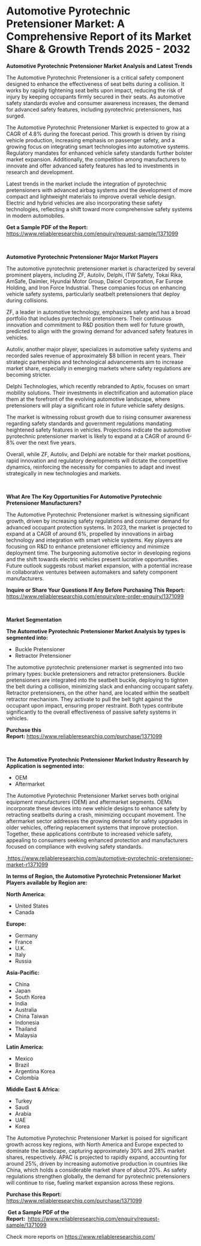 <p><h1>Automotive Pyrotechnic Pretensioner Market: A Comprehensive Report of its Market Share & Growth Trends 2025 - 2032</h1></p><p><strong>Automotive Pyrotechnic Pretensioner Market Analysis and Latest Trends</strong></p>
<p><p>The Automotive Pyrotechnic Pretensioner is a critical safety component designed to enhance the effectiveness of seat belts during a collision. It works by rapidly tightening seat belts upon impact, reducing the risk of injury by keeping occupants firmly secured in their seats. As automotive safety standards evolve and consumer awareness increases, the demand for advanced safety features, including pyrotechnic pretensioners, has surged.</p><p>The Automotive Pyrotechnic Pretensioner Market is expected to grow at a CAGR of 4.8% during the forecast period. This growth is driven by rising vehicle production, increasing emphasis on passenger safety, and a growing focus on integrating smart technologies into automotive systems. Regulatory mandates for enhanced vehicle safety standards further bolster market expansion. Additionally, the competition among manufacturers to innovate and offer advanced safety features has led to investments in research and development.</p><p>Latest trends in the market include the integration of pyrotechnic pretensioners with advanced airbag systems and the development of more compact and lightweight materials to improve overall vehicle design. Electric and hybrid vehicles are also incorporating these safety technologies, reflecting a shift toward more comprehensive safety systems in modern automobiles.</p></p>
<p><strong>Get a Sample PDF of the Report:&nbsp;</strong> <a href="https://www.reliableresearchiq.com/enquiry/request-sample/1371099?utm_campaign=3074&utm_medium=2&utm_source=Github&utm_content=ia&utm_term=22032025&utm_id=automotive-pyrotechnic-pretensioner">https://www.reliableresearchiq.com/enquiry/request-sample/1371099</a></p>
<p>&nbsp;</p>
<p><strong>Automotive Pyrotechnic Pretensioner Major Market Players</strong></p>
<p><p>The automotive pyrotechnic pretensioner market is characterized by several prominent players, including ZF, Autoliv, Delphi, ITW Safety, Tokai Rika, AmSafe, Daimler, Hyundai Motor Group, Daicel Corporation, Far Europe Holding, and Iron Force Industrial. These companies focus on enhancing vehicle safety systems, particularly seatbelt pretensioners that deploy during collisions.</p><p>ZF, a leader in automotive technology, emphasizes safety and has a broad portfolio that includes pyrotechnic pretensioners. Their continuous innovation and commitment to R&D position them well for future growth, predicted to align with the growing demand for advanced safety features in vehicles.</p><p>Autoliv, another major player, specializes in automotive safety systems and recorded sales revenue of approximately $8 billion in recent years. Their strategic partnerships and technological advancements aim to increase market share, especially in emerging markets where safety regulations are becoming stricter.</p><p>Delphi Technologies, which recently rebranded to Aptiv, focuses on smart mobility solutions. Their investments in electrification and automation place them at the forefront of the evolving automotive landscape, where pretensioners will play a significant role in future vehicle safety designs.</p><p>The market is witnessing robust growth due to rising consumer awareness regarding safety standards and government regulations mandating heightened safety features in vehicles. Projections indicate the automotive pyrotechnic pretensioner market is likely to expand at a CAGR of around 6-8% over the next five years.</p><p>Overall, while ZF, Autoliv, and Delphi are notable for their market positions, rapid innovation and regulatory developments will dictate the competitive dynamics, reinforcing the necessity for companies to adapt and invest strategically in new technologies and markets.</p></p>
<p>&nbsp;</p>
<p><strong>What Are The Key Opportunities For Automotive Pyrotechnic Pretensioner Manufacturers?</strong></p>
<p><p>The Automotive Pyrotechnic Pretensioner market is witnessing significant growth, driven by increasing safety regulations and consumer demand for advanced occupant protection systems. In 2023, the market is projected to expand at a CAGR of around 6%, propelled by innovations in airbag technology and integration with smart vehicle systems. Key players are focusing on R&D to enhance pretensioner efficiency and minimize deployment time. The burgeoning automotive sector in developing regions and the shift towards electric vehicles present lucrative opportunities. Future outlook suggests robust market expansion, with a potential increase in collaborative ventures between automakers and safety component manufacturers.</p></p>
<p><strong>Inquire or Share Your Questions If Any Before Purchasing This Report:</strong> <a href="https://www.reliableresearchiq.com/enquiry/pre-order-enquiry/1371099?utm_campaign=3074&utm_medium=2&utm_source=Github&utm_content=ia&utm_term=22032025&utm_id=automotive-pyrotechnic-pretensioner">https://www.reliableresearchiq.com/enquiry/pre-order-enquiry/1371099</a></p>
<p>&nbsp;</p>
<p><strong>Market Segmentation</strong></p>
<p><strong>The Automotive Pyrotechnic Pretensioner Market Analysis by types is segmented into:</strong></p>
<p><ul><li>Buckle Pretensioner</li><li>Retractor Pretensioner</li></ul></p>
<p><p>The automotive pyrotechnic pretensioner market is segmented into two primary types: buckle pretensioners and retractor pretensioners. Buckle pretensioners are integrated into the seatbelt buckle, deploying to tighten the belt during a collision, minimizing slack and enhancing occupant safety. Retractor pretensioners, on the other hand, are located within the seatbelt retractor mechanism. They activate to pull the belt tight against the occupant upon impact, ensuring proper restraint. Both types contribute significantly to the overall effectiveness of passive safety systems in vehicles.</p></p>
<p><strong>Purchase this Report:&nbsp;</strong><a href="https://www.reliableresearchiq.com/purchase/1371099?utm_campaign=3074&utm_medium=2&utm_source=Github&utm_content=ia&utm_term=22032025&utm_id=automotive-pyrotechnic-pretensioner">https://www.reliableresearchiq.com/purchase/1371099</a></p>
<p>&nbsp;</p>
<p><strong>The Automotive Pyrotechnic Pretensioner Market Industry Research by Application is segmented into:</strong></p>
<p><ul><li>OEM</li><li>Aftermarket</li></ul></p>
<p><p>The Automotive Pyrotechnic Pretensioner Market serves both original equipment manufacturers (OEM) and aftermarket segments. OEMs incorporate these devices into new vehicle designs to enhance safety by retracting seatbelts during a crash, minimizing occupant movement. The aftermarket sector addresses the growing demand for safety upgrades in older vehicles, offering replacement systems that improve protection. Together, these applications contribute to increased vehicle safety, appealing to consumers seeking enhanced protection and manufacturers focused on compliance with evolving safety standards.</p></p>
<p><a href="https://www.reliableresearchiq.com/automotive-pyrotechnic-pretensioner-market-r1371099?utm_campaign=3074&utm_medium=2&utm_source=Github&utm_content=ia&utm_term=22032025&utm_id=automotive-pyrotechnic-pretensioner">&nbsp;https://www.reliableresearchiq.com/automotive-pyrotechnic-pretensioner-market-r1371099</a></p>
<p><strong>In terms of Region, the Automotive Pyrotechnic Pretensioner Market Players available by Region are:</strong></p>
<p>
    <p> <strong> North America: </strong>
        <ul>
            <li>United States</li>
            <li>Canada</li>
        </ul>
        </p> 
    <p> <strong> Europe: </strong>
        <ul>
            <li>Germany</li>
            <li>France</li>
            <li>U.K.</li>
            <li>Italy</li>
            <li>Russia</li>
        </ul>
        </p> 
    <p> <strong> Asia-Pacific: </strong>
        <ul>
            <li>China</li>
            <li>Japan</li>
            <li>South Korea</li>
            <li>India</li>
            <li>Australia</li>
            <li>China Taiwan</li>
            <li>Indonesia</li>
            <li>Thailand</li>
            <li>Malaysia</li>
        </ul>
        </p> 
    <p> <strong> Latin America: </strong>
        <ul>
            <li>Mexico</li>
            <li>Brazil</li>
            <li>Argentina Korea</li>
            <li>Colombia</li>
        </ul>
        </p> 
    <p> <strong> Middle East & Africa: </strong>
        <ul>
            <li>Turkey</li>
            <li>Saudi</li>
            <li>Arabia</li>
            <li>UAE</li>
            <li>Korea</li>
        </ul>
    </p>
    </p>
<p><p>The Automotive Pyrotechnic Pretensioner Market is poised for significant growth across key regions, with North America and Europe expected to dominate the landscape, capturing approximately 30% and 28% market shares, respectively. APAC is projected to rapidly expand, accounting for around 25%, driven by increasing automotive production in countries like China, which holds a considerable market share of about 20%. As safety regulations strengthen globally, the demand for pyrotechnic pretensioners will continue to rise, fueling market expansion across these regions.</p></p>
<p><strong>Purchase this Report: </strong><a href="https://www.reliableresearchiq.com/purchase/1371099?utm_campaign=3074&utm_medium=2&utm_source=Github&utm_content=ia&utm_term=22032025&utm_id=automotive-pyrotechnic-pretensioner">https://www.reliableresearchiq.com/purchase/1371099</a></p>
<p>&nbsp;<strong>Get a Sample PDF of the Report:&nbsp;&nbsp;</strong><a href="https://www.reliableresearchiq.com/enquiry/request-sample/1371099?utm_campaign=3074&utm_medium=2&utm_source=Github&utm_content=ia&utm_term=22032025&utm_id=automotive-pyrotechnic-pretensioner">https://www.reliableresearchiq.com/enquiry/request-sample/1371099</a></p>
<p><strong></strong></p>
<p>Check more reports on <a href="https://www.reliableresearchiq.com/?utm_campaign=3074&utm_medium=2&utm_source=Github&utm_content=ia&utm_term=22032025&utm_id=automotive-pyrotechnic-pretensioner">https://www.reliableresearchiq.com/</a></p>